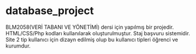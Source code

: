 # database_project
BLM2058(VERİ TABANI VE YÖNETİMİ) dersi için yapılmış bir projedir.
HTML/CSS/Php kodları kullanılarak oluşturulmuştur.
Staj başvuru sistemidir. Site 2 tip kullanıcı için dizayn edilmiş olup bu kullanıcı tipleri öğrenci ve kurumdur.
